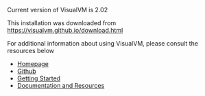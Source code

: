 Current version of VisualVM is 2.02

This installation was downloaded from https://visualvm.github.io/download.html

For additional information about using VisualVM, please consult the resources below
* [Homepage](https://visualvm.github.io/)
* [Github](https://github.com/oracle/visualvm)
* [Getting Started](https://htmlpreview.github.io/?https://raw.githubusercontent.com/visualvm/visualvm.java.net.backup/master/www/gettingstarted.html)
* [Documentation and Resources](https://htmlpreview.github.io/?https://raw.githubusercontent.com/visualvm/visualvm.java.net.backup/master/www/docindex.html)
